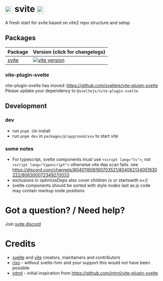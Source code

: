 <h1><img width=24 alt="svite-logo" src="resources/svite-logo.svg" style="vertical-align: middle">&nbsp;svite&nbsp;<img width=24 alt="svite-logo" src="resources/svite-logo.svg" style="vertical-align: middle"></h1>

A fresh start for svite based on vite2 repo structure and setup

## Packages

| Package                 | Version (click for changelogs)                                                                   |
| ----------------------- | ------------------------------------------------------------------------------------------------ |
| [svite](packages/svite) | [![vite version](https://img.shields.io/npm/v/svite.svg?label=%20)](packages/svite/CHANGELOG.md) |

### vite-plugin-svelte

vite-plugin-svelte has moved: https://github.com/sveltejs/vite-plugin-svelte
Please update your dependency to `@sveltejs/vite-plugin-svelte`

## Development

### dev

- run `pnpm i`to install
- run `pnpm dev` in `packages/playground/xxx` to start vite

### some notes

- For typescript, svelte components must use `<script lang="ts">`, not `<script lang="typescript">` otherwise vite dep scan fails. see https://discord.com/channels/804011606160703521/804062134051930222/806300072349270033
- exclusions in optimizeDeps also cover children (x or startswith x+/)
- svelte components should be sorted with style nodes last as js code may contain markup node positions

# Got a question? / Need help?

Join [svite discord](https://discord.gg/nzgMZJD)

# Credits

- [svelte](https://svelte.dev) and [vite](https://github.com/vitejs/vite#readme) creators, maintainers and contributors
- [rixo](https://github.com/rixo) - without svelte-hmr and your support this would not have been possible
- [intrnl](https://github.com/intrnl) - initial inspiration from https://github.com/intrnl/vite-plugin-svelte
